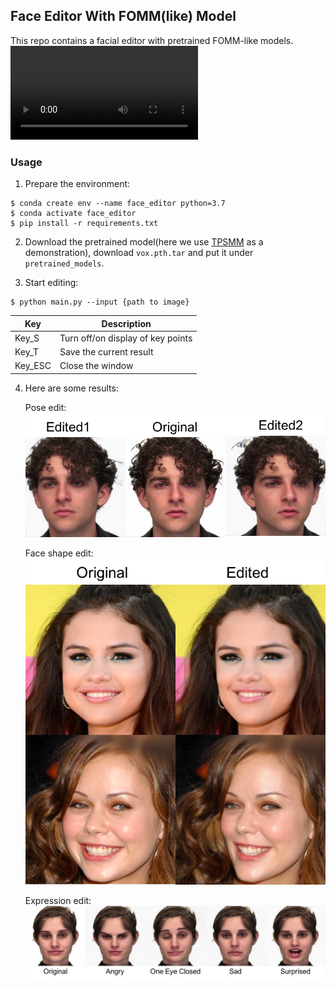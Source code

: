 ## Face Editor With FOMM(like) Model

This repo contains a facial editor with pretrained FOMM-like models.
![](figs/record0.mp4)

### Usage
1. Prepare the environment:
```console
$ conda create env --name face_editor python=3.7
$ conda activate face_editor
$ pip install -r requirements.txt
```

2. Download the pretrained model(here we use [TPSMM](https://github.com/yoyo-nb/Thin-Plate-Spline-Motion-Model) as a demonstration), download ```vox.pth.tar``` and put it under ```pretrained_models```.

3. Start editing:
```console 
$ python main.py --input {path to image}
```

| Key | Description|
|---|---|
|Key_S| Turn off/on display of key points |
|Key_T| Save the current result |
|Key_ESC| Close the window|

4. Here are some results:
    
    Pose edit:
    ![Pose](figs/pose_edit.png)

    Face shape edit:
    ![shape](figs/shape_edit.png)

    Expression edit:
    ![expression](figs/exp_edit.png)









